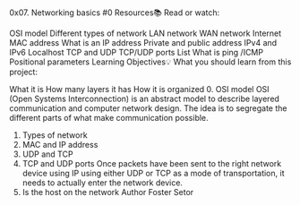 0x07. Networking basics #0
Resources:books:
Read or watch:

OSI model
Different types of network
LAN network
WAN network
Internet
MAC address
What is an IP address
Private and public address
IPv4 and IPv6
Localhost
TCP and UDP
TCP/UDP ports List
What is ping /ICMP
Positional parameters
Learning Objectives:bulb:
What you should learn from this project:

What it is
How many layers it has
How it is organized
0. OSI model
OSI (Open Systems Interconnection) is an abstract model to describe layered communication and computer network design. The idea is to segregate the different parts of what make communication possible.
1. Types of network
2. MAC and IP address
3. UDP and TCP
4. TCP and UDP ports
Once packets have been sent to the right network device using IP using either UDP or TCP as a mode of transportation, it needs to actually enter the network device.
5. Is the host on the network
Author
Foster Setor

